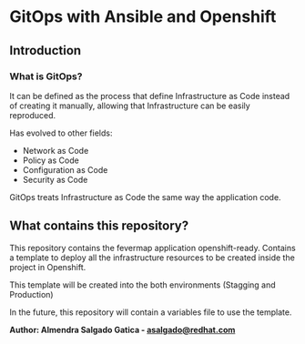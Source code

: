 # GitOps with Ansible and Openshift

## Introduction

### What is GitOps?

It can be defined as the process that define Infrastructure as Code instead of creating it manually, allowing that Infrastructure can be easily reproduced.

Has evolved to other fields:
* Network as Code
* Policy as Code
* Configuration as Code
* Security as Code

GitOps treats Infrastructure as Code the same way the application code.

## What contains this repository?

This repository contains the fevermap application openshift-ready. Contains a template to deploy all the infrastructure resources to be created inside the project in Openshift.

This template will be created into the both environments (Stagging and Production)

In the future, this repository will contain a variables file to use the template.

**Author: Almendra Salgado Gatica - asalgado@redhat.com**